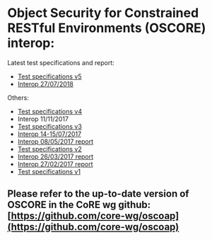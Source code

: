 # Object Security for Constrained RESTful Environments (OSCORE) interop: 

Latest test specifications and report:

* [Test specifications v5](test-spec5.html)
* [Interop 27/07/2018](interop6.html)

Others:

* [Test specifications v4](test-spec4.html)
* Interop 11/11/2017
* [Test specifications v3](test-spec3.html)
* [Interop 14-15/07/2017](interop4.html)
* [Interop 08/05/2017 report](interop3.html)
* [Test specifications v2](test-spec2.html)
* [Interop 26/03/2017 report](interop2.html)
* [Interop 27/02/2017 report](interop1.html)
* [Test specifications v1](test-spec.html)

## Please refer to the up-to-date version of OSCORE in the CoRE wg github: [https://github.com/core-wg/oscoap](https://github.com/core-wg/oscoap)
